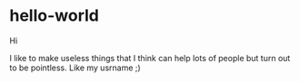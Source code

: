 # hello-world
Hi

I like to make useless things that I think can help lots of people but turn out to be pointless. Like my usrname ;)


